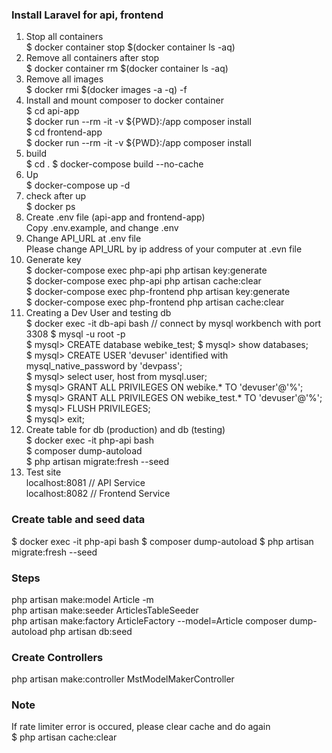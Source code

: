 ### Install Laravel for api, frontend
1. Stop all containers  
    $ docker container stop $(docker container ls -aq)		
2. Remove all containers after stop  
    $ docker container rm $(docker container ls -aq)		
3. Remove all images  
    $ docker rmi $(docker images -a -q) -f		
4. Install and mount composer to docker container  
    $ cd api-app  
    $ docker run --rm -it -v ${PWD}:/app composer install	
    $ cd frontend-app  
    $ docker run --rm -it -v ${PWD}:/app composer install			
5. build  
    $ cd .
    $ docker-compose build --no-cache		
6. Up  
    $ docker-compose up -d  
7. check after up  
    $ docker ps		
8. Create .env file (api-app and frontend-app)  
    Copy .env.example, and change .env
9. Change API_URL at .env file  
    Please change API_URL by ip address of your computer at .evn file
10. Generate key  
    $ docker-compose exec php-api php artisan key:generate  
    $ docker-compose exec php-api php artisan cache:clear  
    $ docker-compose exec php-frontend php artisan key:generate  
    $ docker-compose exec php-frontend php artisan cache:clear  
11. Creating a Dev User and testing db  
    $ docker exec -it db-api bash   // connect by mysql workbench with port 3308
    $ mysql -u root -p  
    $ mysql> CREATE database webike_test;
    $ mysql> show databases;  
    $ mysql> CREATE USER 'devuser' identified with mysql_native_password by 'devpass';  
    $ mysql> select user, host from mysql.user;  
    $ mysql> GRANT ALL PRIVILEGES ON webike.* TO 'devuser'@'%';  
    $ mysql> GRANT ALL PRIVILEGES ON webike_test.* TO 'devuser'@'%';  
    $ mysql> FLUSH PRIVILEGES;  
    $ mysql> exit;
12. Create table for db (production) and db (testing)  
    $ docker exec -it php-api bash  
    $ composer dump-autoload  
    $ php artisan migrate:fresh --seed
13. Test site  
    localhost:8081 // API Service  
    localhost:8082 // Frontend Service  

### Create table and seed data
$ docker exec -it php-api bash
$ composer dump-autoload
$ php artisan migrate:fresh --seed

### Steps
php artisan make:model Article -m  
php artisan make:seeder ArticlesTableSeeder  
php artisan make:factory ArticleFactory --model=Article
composer dump-autoload
php artisan db:seed

### Create Controllers
php artisan make:controller MstModelMakerController

### Note
If rate limiter error is occured, please clear cache and do again  
$ php artisan cache:clear